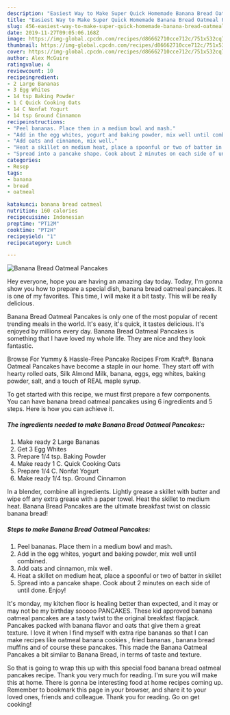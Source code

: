 ```yaml
---
description: "Easiest Way to Make Super Quick Homemade Banana Bread Oatmeal Pancakes"
title: "Easiest Way to Make Super Quick Homemade Banana Bread Oatmeal Pancakes"
slug: 456-easiest-way-to-make-super-quick-homemade-banana-bread-oatmeal-pancakes
date: 2019-11-27T09:05:06.168Z
image: https://img-global.cpcdn.com/recipes/d86662710cce712c/751x532cq70/banana-bread-oatmeal-pancakes-recipe-main-photo.jpg
thumbnail: https://img-global.cpcdn.com/recipes/d86662710cce712c/751x532cq70/banana-bread-oatmeal-pancakes-recipe-main-photo.jpg
cover: https://img-global.cpcdn.com/recipes/d86662710cce712c/751x532cq70/banana-bread-oatmeal-pancakes-recipe-main-photo.jpg
author: Alex McGuire
ratingvalue: 4
reviewcount: 10
recipeingredient:
- 2 Large Bananas
- 3 Egg Whites
- 14 tsp Baking Powder
- 1 C Quick Cooking Oats
- 14 C Nonfat Yogurt
- 14 tsp Ground Cinnamon
recipeinstructions:
- "Peel bananas. Place them in a medium bowl and mash."
- "Add in the egg whites, yogurt and baking powder, mix well until combined."
- "Add oats and cinnamon, mix well."
- "Heat a skillet on medium heat, place a spoonful or two of batter in skillet"
- "Spread into a pancake shape. Cook about 2 minutes on each side of until done. Enjoy!"
categories:
- Resep
tags:
- banana
- bread
- oatmeal

katakunci: banana bread oatmeal
nutrition: 160 calories
recipecuisine: Indonesian
preptime: "PT12M"
cooktime: "PT2H"
recipeyield: "1"
recipecategory: Lunch

---
```



![Banana Bread Oatmeal Pancakes](https://img-global.cpcdn.com/recipes/d86662710cce712c/751x532cq70/banana-bread-oatmeal-pancakes-recipe-main-photo.jpg)

Hey everyone, hope you are having an amazing day today. Today, I'm gonna show you how to prepare a special dish, banana bread oatmeal pancakes. It is one of my favorites. This time, I will make it a bit tasty. This will be really delicious.

Banana Bread Oatmeal Pancakes is only one of the most popular of recent trending meals in the world. It's easy, it's quick, it tastes delicious. It's enjoyed by millions every day. Banana Bread Oatmeal Pancakes is something that I have loved my whole life. They are nice and they look fantastic.

Browse For Yummy &amp; Hassle-Free Pancake Recipes From Kraft®. Banana Oatmeal Pancakes have become a staple in our home. They start off with hearty rolled oats, Silk Almond Milk, banana, eggs, egg whites, baking powder, salt, and a touch of REAL maple syrup.


To get started with this recipe, we must first prepare a few components. You can have banana bread oatmeal pancakes using 6 ingredients and 5 steps. Here is how you can achieve it.

##### The ingredients needed to make Banana Bread Oatmeal Pancakes::

1. Make ready 2 Large Bananas
1. Get 3 Egg Whites
1. Prepare 1/4 tsp. Baking Powder
1. Make ready 1 C. Quick Cooking Oats
1. Prepare 1/4 C. Nonfat Yogurt
1. Make ready 1/4 tsp. Ground Cinnamon


In a blender, combine all ingredients. Lightly grease a skillet with butter and wipe off any extra grease with a paper towel. Heat the skillet to medium heat. Banana Bread Pancakes are the ultimate breakfast twist on classic banana bread! 

##### Steps to make Banana Bread Oatmeal Pancakes:

1. Peel bananas. Place them in a medium bowl and mash.
1. Add in the egg whites, yogurt and baking powder, mix well until combined.
1. Add oats and cinnamon, mix well.
1. Heat a skillet on medium heat, place a spoonful or two of batter in skillet
1. Spread into a pancake shape. Cook about 2 minutes on each side of until done. Enjoy!


It&#39;s monday, my kitchen floor is healing better than expected, and it may or may not be my birthday sooooo PANCAKES. These kid approved banana oatmeal pancakes are a tasty twist to the original breakfast flapjack. Pancakes packed with banana flavor and oats that give them a great texture. I love it when I find myself with extra ripe bananas so that I can make recipes like oatmeal banana cookies , fried bananas , banana bread muffins and of course these pancakes. This made the Banana Oatmeal Pancakes a bit similar to Banana Bread, in terms of taste and texture. 

So that is going to wrap this up with this special food banana bread oatmeal pancakes recipe. Thank you very much for reading. I'm sure you will make this at home. There is gonna be interesting food at home recipes coming up. Remember to bookmark this page in your browser, and share it to your loved ones, friends and colleague. Thank you for reading. Go on get cooking!
